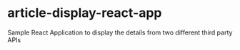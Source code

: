 # article-display-react-app
Sample React Application to display the details from two different third party APIs
